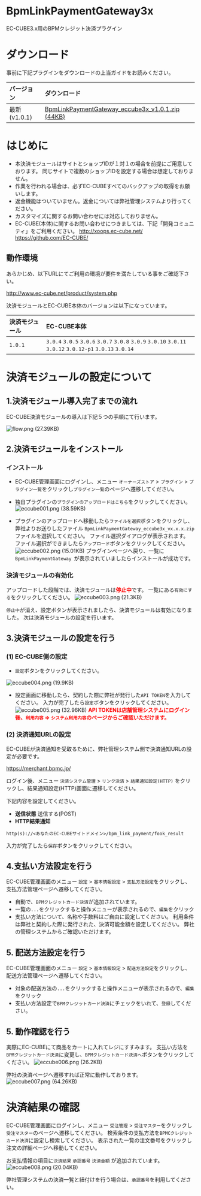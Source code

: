 # BpmLinkPaymentGateway3x

EC-CUBE3.x用のBPMクレジット決済プラグイン

# ダウンロード
事前に下記プラグインをダウンロードの上当ガイドをお読みください。

| バージョン | ダウンロード |
|:-----------|:----------|
| 最新(v1.0.1) | [BpmLinkPaymentGateway_eccube3x_v1.0.1.zip (44KB)](https://github.com/bpmc-tech/BpmLinkPaymentGateway3x/releases) |


# はじめに

- 本決済モジュールはサイトとショップIDが１対１の場合を前提にご用意しております。
同じサイトで複数のショップIDを設定する場合は想定しておりません。
- 作業を行われる場合は、必ずEC-CUBEすべてのバックアップの取得をお願いします。
- 返金機能はついていません。返金については弊社管理システムより行ってください。
- カスタマイズに関するお問い合わせには対応しておりません。
- EC-CUBE(本体)に関するお問い合わせにつきましては、下記「開発コミュニティ」をご利用ください。
http://xoops.ec-cube.net/  
https://github.com/EC-CUBE/


## 動作環境

あらかじめ、以下URLにてご利用の環境が要件を満たしている事をご確認下さい。

http://www.ec-cube.net/product/system.php

決済モジュールとEC-CUBE本体のバージョンは以下になっています。

| 決済モジュール | EC-CUBE本体 |
|:----|:----|
| `1.0.1` | `3.0.4` `3.0.5` `3.0.6` `3.0.7` `3.0.8` `3.0.9` `3.0.10` `3.0.11` `3.0.12` `3.0.12-p1` `3.0.13` `3.0.14` |

# 決済モジュールの設定について

## 1.決済モジュール導入完了までの流れ

EC-CUBE決済モジュールの導入は下記５つの手順にて行います。

![flow.png (27.39KB)](https://merchant.bpmc.jp/document/assets/20200320/235c8fd7-c65e-469a-a9db-7adfc3a5f9ed)

## 2.決済モジュールをインストール

### インストール

- EC-CUBE管理画面にログインし、メニュー `オーナーズストア` > `プラグイン` > `プラグイン一覧`をクリックし`プラグイン一覧`のページへ遷移してください。
- 独自プラグインの`プラグインのアップロードはこちら`をクリックしてください。
![eccube001.png (38.59KB)](https://merchant.bpmc.jp/document/assets/20200320/df8a8203-1ba6-4388-b786-933c08638139)

- プラグインのアップロードへ移動したら`ファイルを選択`ボタンをクリックし、弊社よりお送りしたファイル `BpmLinkPaymentGateway_eccube3x_vx.x.x.zip`ファイルを選択してください。
ファイル選択ダイアログが表示されます。
ファイル選択ができましたら`アップロード`ボタンをクリックしてください。
![eccube002.png (15.01KB)](https://merchant.bpmc.jp/document/assets/20200320/79e9be86-638a-40e1-87d0-1aabcff6e6fb)
プラグインページへ戻り、一覧に`BpmLinkPaymentGateway `が表示されていましたらインストールが成功です。

### 決済モジュールの有効化

アップロードした段階では、決済モジュールは<b style="color:red">停止中</b>です。
一覧にある`有効にする`をクリックしてください。
![eccube003.png (21.3KB)](https://merchant.bpmc.jp/document/assets/20200320/367d42cf-402b-4193-9005-8fcb6bb5b316)

`停止中`が消え、設定ボタンが表示されましたら、決済モジュールは有効になりました。
次は決済モジュールの設定を行います。

## 3.決済モジュールの設定を行う

### (1) EC-CUBE側の設定

- `設定`ボタンをクリックしてください。

![eccube004.png (19.9KB)](https://merchant.bpmc.jp/document/assets/20200320/e3f82731-e7f8-4073-a95d-4070be657dc9)

- 設定画面に移動したら、契約した際に弊社が発行した`API TOKEN`を入力してください。
入力が完了したら`設定`ボタンをクリックしてください。
![eccube005.png (32.96KB)](https://merchant.bpmc.jp/document/assets/20200320/913dbecc-299a-46c7-9cf9-3eb657be5072)
<b style="color:red;">API TOKENは店舗管理システムにログイン後、`利用内容` => `システム利用内容`のページからご確認いただけます。</b>

### (2) 決済通知URLの設定

EC-CUBEが決済通知を受取るために、弊社管理システム側で決済通知URLの設定が必要です。

https://merchant.bpmc.jp/

ログイン後、メニュー `決済システム管理` > `リンク決済` > `結果通知設定(HTTP)` をクリックし、結果通知設定(HTTP)画面に遷移してください。

下記内容を設定してください。
- **送信状態**
送信する(POST)
- **HTTP結果通知**
```
http(s)://<あなたのEC-CUBEサイトドメイン>/bpm_link_payment/fook_result
```
入力が完了したら`保存`ボタンをクリックしてください。


## 4.支払い方法設定を行う

EC-CUBE管理画面のメニュー `設定` > `基本情報設定` > `支払方法設定`をクリックし、支払方法管理ページへ遷移してください。

- 自動で、`BPMクレジットカード決済`が追加されています。
- 一覧の`...`をクリックすると操作メニューが表示されるので、`編集`をクリック
- 支払い方法について、名称や手数料はご自由に設定してください。
利用条件は弊社と契約した際に発行された、決済可能金額を設定してください。
弊社の管理システムからご確認いただけます。

## 5. 配送方法設定を行う
EC-CUBE管理画面のメニュー `設定` > `基本情報設定` > `配送方法設定`をクリックし、配送方法管理ページへ遷移してください。
- 対象の配送方法の`...`をクリックすると操作メニューが表示されるので、`編集`をクリック
- 支払い方法設定で`BPMクレジットカード決済`にチェックをいれて、`登録`してください。

## 5. 動作確認を行う

実際にEC-CUBEにて商品をカートに入れてレジにすすみます。
支払い方法を`BPMクレジットカード決済`に変更し、`BPMクレジットカード決済へ`ボタンをクリックしてください。
![eccube006.png (26.2KB)](https://merchant.bpmc.jp/document/assets/20200320/ae429683-00f7-4aa5-bd28-7a8f21d28469)

弊社の決済ページへ遷移すれば正常に動作しております。
![eccube007.png (64.26KB)](https://merchant.bpmc.jp/document/assets/20200320/c7d83d6c-d5bd-4ad0-9394-c6f2d0416a96)

# 決済結果の確認

EC-CUBE管理画面にログインし、メニュー `受注管理` > `受注マスター`をクリックし`受注マスター`のページへ遷移してください。
検索条件の支払方法を`BPMCクレジットカード決済`に設定し検索してください。
表示された一覧の注文番号をクリックし注文の詳細ページへ移動してください。

お支払情報の項目に`決済結果` `承認番号` `決済金額` が追加されています。
![eccube008.png (20.04KB)](https://merchant.bpmc.jp/document/assets/20200320/260dc30f-d6fa-4a6f-a507-b68c312ebc9e)

弊社管理システムの決済一覧と紐付けを行う場合は、`承認番号`を利用してください。

